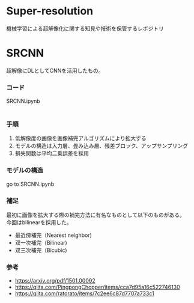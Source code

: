 # Super-resolution
機械学習による超解像化に関する知見や技術を保管するレポジトリ

# SRCNN
超解像にDLとしてCNNを活用したもの。<br/>
### コード
SRCNN.ipynb<br/>
<br/>
### 手順
1. 低解像度の画像を画像補完アルゴリズムにより拡大する
2. モデルの構造は入力層、畳み込み層、残差ブロック、アップサンプリング
3. 損失関数は平均二乗誤差を採用

### モデルの構造
go to SRCNN.ipynb

### 補足
最初に画像を拡大する際の補完方法に有名なものとして以下のものがある。<br/>
今回はbilinearを採用した。
- 最近傍補完（Nearest neighbor)
- 双一次補完（Bilinear)
- 双三次補完（Bicubic)
### 参考
- https://arxiv.org/pdf/1501.00092
- https://qiita.com/PingpongChopper/items/cca7d95a16c522746130
- https://qiita.com/ratorato/items/7c2ee6c87d7707a733c1
